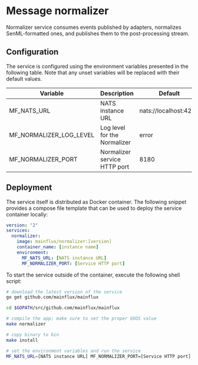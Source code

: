 # Message normalizer

Normalizer service consumes events published by adapters, normalizes SenML-formatted
ones, and publishes them to the post-processing stream.

## Configuration

The service is configured using the environment variables presented in the
following table. Note that any unset variables will be replaced with their
default values.

| Variable                  | Description                  | Default               |
|---------------------------|------------------------------|-----------------------|
| MF_NATS_URL               | NATS instance URL            | nats://localhost:4222 |
| MF_NORMALIZER_LOG_LEVEL   | Log level for the Normalizer | error                 |
| MF_NORMALIZER_PORT        | Normalizer service HTTP port | 8180                  |

## Deployment

The service itself is distributed as Docker container. The following snippet
provides a compose file template that can be used to deploy the service container
locally:

```yaml
version: "2"
services:
  normalizer:
    image: mainflux/normalizer:[version]
    container_name: [instance name]
    environment:
      MF_NATS_URL: [NATS instance URL]
      MF_NORMALIZER_PORT: [Service HTTP port]
```

To start the service outside of the container, execute the following shell script:

```bash
# download the latest version of the service
go get github.com/mainflux/mainflux

cd $GOPATH/src/github.com/mainflux/mainflux

# compile the app; make sure to set the proper GOOS value
make normalizer

# copy binary to bin
make install

# set the environment variables and run the service
MF_NATS_URL=[NATS instance URL] MF_NORMALIZER_PORT=[Service HTTP port] $GOBIN/mainflux-normalizer
```
